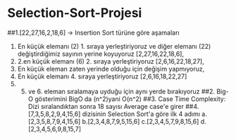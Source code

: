 # Selection-Sort-Projesi

##1.[22,27,16,2,18,6] -> Insertion Sort türüne göre aşamaları

1. En küçük elemanı (2)  1. sıraya yerleştiriyoruz ve diğer elemanı (22) değiştirdiğimiz sayının yerine koyuyoruz [2,27,16,22,18,6],
2. 2.en küçük elemanı (6) 2. sıraya yerleştiriyoruz [2,6,16,22,18,27],
3. En küçük eleman zaten yerinde olduğu için değişim yapmıyoruz,
4. En küçük elemanı 4. sıraya yerleştiriyoruz [2,6,16,18,22,27] 
5. 5. ve 6. eleman sıralamaya uyduğu için aynı yerde bırakıyoruz
##2. Big-O gösterimini
BigO da (n^2)yani O(n^2)
##3. Case
Time Complexity: Dizi sıralandıktan sonra 18 sayısı Average case'e girer
##4. [7,3,5,8,2,9,4,15,6] dizisinin Selection Sort'a göre ilk 4 adımı
a.[2,3,5,8,7,9,4,15,6]
b.[2,3,4,8,7,9,5,15,6]
c.[2,3,4,5,7,9,8,15,6]
d.[2,3,4,5,6,9,8,15,7]